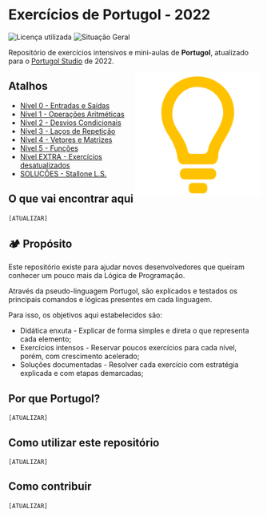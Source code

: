 # Exercícios de Portugol - 2022
![Licença utilizada](https://img.shields.io/github/license/stallone-dev/exercicios_portugol_2022?label=LICEN%C3%87A&style=flat)
![Situação Geral](https://img.shields.io/badge/STATUS%20GERAL-Em%20construção-orange?style=flat)

Repositório de exercícios intensivos e mini-aulas de **Portugol**, atualizado para o [Portugol Studio](http://lite.acad.univali.br/portugol/) de 2022. 


<img align="right" src="./z_imagens/LogoPortugol.png" alt="Logo do Portugol Studio - Desenho de uma lâmpada minimalista amarela." width="250">

## Atalhos
* [Nível 0 - Entradas e Saídas](./Niveis/Nivel_0/)
* [Nível 1 - Operações Aritméticas](./Niveis/Nivel_1/)
* [Nível 2 - Desvios Condicionais](./Niveis/Nivel_2/)
* [Nível 3 - Laços de Repetição](./Niveis/Nivel_3/)
* [Nível 4 - Vetores e Matrizes](./Niveis/Nivel_4/)
* [Nível 5 - Funções](./Niveis/Nivel_5/)
* [Nível EXTRA - Exercícios desatualizados](./Niveis/Questoes_Extras_DESATUALIZADO/)
* [SOLUÇÕES - Stallone L.S.](./Solucoes/)

## O que vai encontrar aqui
    [ATUALIZAR]

## 🏕️ Propósito
Este repositório existe para ajudar novos desenvolvedores que queiram conhecer um pouco mais da Lógica de Programação. 

Através da pseudo-linguagem Portugol, são explicados e testados os principais comandos e lógicas presentes em cada linguagem.

Para isso, os objetivos aqui estabelecidos são:

* Didática enxuta - Explicar de forma simples e direta o que representa cada elemento;
* Exercícios intensos - Reservar poucos exercícios para cada nível, porém, com crescimento acelerado;
* Soluções documentadas - Resolver cada exercício com estratégia explicada e com etapas demarcadas;

## Por que Portugol?
    [ATUALIZAR]

## Como utilizar este repositório
    [ATUALIZAR]

## Como contribuir
    [ATUALIZAR]